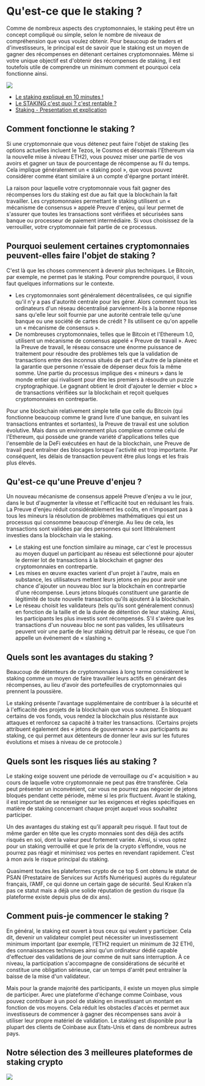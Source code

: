 # Qu'est-ce que le staking ?

Comme de nombreux aspects des cryptomonnaies, le staking peut être un concept compliqué ou simple, selon le nombre de niveaux de compréhension que vous voulez obtenir. Pour beaucoup de traders et d'investisseurs, le principal est de savoir que le staking est un moyen de gagner des récompenses en détenant certaines cryptomonnaies. Même si votre unique objectif est d'obtenir des récompenses de staking, il est toutefois utile de comprendre un minimum comment et pourquoi cela fonctionne ainsi.

![](https://images.ctfassets.net/q5ulk4bp65r7/3tzJIgkHEKOaubmZIUA5HY/35a85bd3cd3595af8bcf02725a020a0c/Learn_Illustration_What_is_Staking.png?w=768&fm=png)

- [Le staking expliqué en 10 minutes !](https://youtu.be/VHPsHyYSSWo)
- [Le STAKING c'est quoi ? c'est rentable ?](https://youtu.be/F3ZGixM7klw)
- [Staking - Presentation et explication](https://youtu.be/OdAuS0GjFYU)

## Comment fonctionne le staking ?

Si une cryptomonnaie que vous détenez peut faire l'objet de staking (les options actuelles incluent le Tezos, le Cosmos et désormais l'Ethereum via la nouvelle mise à niveau ETH2), vous pouvez miser une partie de vos avoirs et gagner un taux de pourcentage de récompense au fil du temps. Cela implique généralement un « staking pool », que vous pouvez considérer comme étant similaire à un compte d'épargne portant intérêt.

La raison pour laquelle votre cryptomonnaie vous fait gagner des récompenses lors du staking est due au fait que la blockchain la fait travailler. Les cryptomonnaies permettant le staking utilisent un « mécanisme de consensus » appelé Preuve d'enjeu, qui leur permet de s'assurer que toutes les transactions sont vérifiées et sécurisées sans banque ou processeur de paiement intermédiaire. Si vous choisissez de la verrouiller, votre cryptomonnaie fait partie de ce processus.

## Pourquoi seulement certaines cryptomonnaies peuvent-elles faire l'objet de staking ?

C'est là que les choses commencent à devenir plus techniques. Le Bitcoin, par exemple, ne permet pas le staking. Pour comprendre pourquoi, il vous faut quelques informations sur le contexte.

- Les cryptomonnaies sont généralement décentralisées, ce qui signifie qu'il n'y a pas d'autorité centrale pour les gérer. Alors comment tous les ordinateurs d'un réseau décentralisé parviennent-ils à la bonne réponse sans qu'elle leur soit fournie par une autorité centrale telle qu'une banque ou une société de cartes de crédit ? Ils utilisent ce qu'on appelle un « mécanisme de consensus ».
- De nombreuses cryptomonnaies, telles que le Bitcoin et l'Ethereum 1.0, utilisent un mécanisme de consensus appelé « Preuve de travail ». Avec la Preuve de travail, le réseau consacre une énorme puissance de traitement pour résoudre des problèmes tels que la validation de transactions entre des inconnus situés de part et d'autre de la planète et la garantie que personne n'essaie de dépenser deux fois la même somme. Une partie du processus implique des « mineurs » dans le monde entier qui rivalisent pour être les premiers à résoudre un puzzle cryptographique. Le gagnant obtient le droit d'ajouter le dernier « bloc » de transactions vérifiées sur la blockchain et reçoit quelques cryptomonnaies en contrepartie.

Pour une blockchain relativement simple telle que celle du Bitcoin (qui fonctionne beaucoup comme le grand livre d'une banque, en suivant les transactions entrantes et sortantes), la Preuve de travail est une solution évolutive. Mais dans un environnement plus complexe comme celui de l'Ethereum, qui possède une grande variété d'applications telles que l'ensemble de la DeFi exécutées en haut de la blockchain, une Preuve de travail peut entraîner des blocages lorsque l'activité est trop importante. Par conséquent, les délais de transaction peuvent être plus longs et les frais plus élevés.

## Qu'est-ce qu'une Preuve d'enjeu ?

Un nouveau mécanisme de consensus appelé Preuve d'enjeu a vu le jour, dans le but  d'augmenter la vitesse et l'efficacité tout en réduisant les frais. La Preuve d'enjeu réduit considérablement les coûts, en n'imposant pas à tous les mineurs la résolution de problèmes mathématiques qui est un processus qui consomme beaucoup d'énergie. Au lieu de cela, les transactions sont validées par des personnes qui sont littéralement investies dans la blockchain via le staking.

- Le staking est une fonction similaire au minage, car c'est le processus au moyen duquel un participant au réseau est sélectionné pour ajouter le dernier lot de transactions à la blockchain et gagner des cryptomonnaies en contrepartie.
- Les mises en œuvre exactes varient d'un projet à l'autre, mais en substance, les utilisateurs mettent leurs jetons en jeu pour avoir une chance d'ajouter un nouveau bloc sur la blockchain en contrepartie d'une récompense. Leurs jetons bloqués constituent une garantie de légitimité de toute nouvelle transaction qu'ils ajoutent à la blockchain.
- Le réseau choisit les validateurs (tels qu'ils sont généralement connus) en fonction de la taille et de la durée de détention de leur staking. Ainsi, les participants les plus investis sont récompensés. S'il s'avère que les transactions d'un nouveau bloc ne sont pas valides, les utilisateurs peuvent voir une partie de leur staking détruit par le réseau, ce que l'on appelle un événement de « slashing ».

## Quels sont les avantages du staking ?

Beaucoup de détenteurs de cryptomonnaies à long terme considèrent le staking comme un moyen de faire travailler leurs actifs en générant des récompenses, au lieu d'avoir des portefeuilles de cryptomonnaies qui prennent la poussière.

Le staking présente l'avantage supplémentaire de contribuer à la sécurité et à l'efficacité des projets de la blockchain que vous soutenez. En bloquant certains de vos fonds, vous rendez la blockchain plus résistante aux attaques et renforcez sa capacité à traiter les transactions. (Certains projets attribuent également des « jetons de gouvernance » aux participants au staking, ce qui permet aux détenteurs de donner leur avis sur les futures évolutions et mises à niveau de ce protocole.)

## Quels sont les risques liés au staking ?

Le staking exige souvent une période de verrouillage ou d'« acquisition » au cours de laquelle votre cryptomonnaie ne peut pas être transférée. Cela peut présenter un inconvénient, car vous ne pourrez pas négocier de jetons bloqués pendant cette période, même si les prix fluctuent. Avant le staking, il est important de se renseigner sur les exigences et règles spécifiques en matière de staking concernant chaque projet auquel vous souhaitez participer.

Un des avantages du staking est qu’il apparaît peu risqué. Il faut tout de même garder en tête que les crypto monnaies sont des déjà des actifs risqués en soi, dont la valeur peut fortement variée. Ainsi, si vous optez pour un staking verrouillé et que le prix de la crypto s’effondre, vous ne pourrez pas réagir et minimisez vos pertes en revendant rapidement. C’est à mon avis le risque principal du staking.

Quasiment toutes les plateformes crypto de ce top 5 ont obtenu le statut de PSAN (Prestataire de Services sur Actifs Numériques) auprès du régulateur français, l’AMF, ce qui donne un certain gage de sécurité. Seul Kraken n’a pas ce statut mais a déjà une solide réputation de gestion du risque (la plateforme existe depuis plus de dix ans).

## Comment puis-je commencer le staking ?

En général, le staking est ouvert à tous ceux qui veulent y participer. Cela dit, devenir un validateur complet peut nécessiter un investissement minimum important (par exemple, l'ETH2 requiert un minimum de 32 ETH), des connaissances techniques ainsi qu'un ordinateur dédié capable d'effectuer des validations de jour comme de nuit sans interruption. À ce niveau, la participation s'accompagne de considérations de sécurité et constitue une obligation sérieuse, car un temps d'arrêt peut entraîner la baisse de la mise d'un validateur.

Mais pour la grande majorité des participants, il existe un moyen plus simple de participer. Avec une plateforme d'échange comme Coinbase, vous pouvez contribuer à un pool de staking en investissant un montant en fonction de vos moyens. Cela réduit les obstacles d'accès et permet aux investisseurs de commencer à gagner des récompenses sans avoir à utiliser leur propre matériel de validation. Le staking est disponible pour la plupart des clients de Coinbase aux États-Unis et dans de nombreux autres pays.

## Notre sélection des 3 meilleures plateformes de staking crypto

![](https://cdn.discordapp.com/attachments/755679567598977034/1042035716215017492/image.png)
